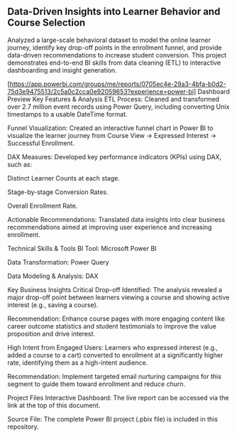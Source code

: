 ## Data-Driven Insights into Learner Behavior and Course Selection

Analyzed a large-scale behavioral dataset to model the online learner journey, identify key drop-off points in the enrollment funnel, and provide data-driven recommendations to increase student conversion. This project demonstrates end-to-end BI skills from data cleaning (ETL) to interactive dashboarding and insight generation.

[https://app.powerbi.com/groups/me/reports/0705ec4e-29a3-4bfa-b0d2-75d3e9475513/2c5a0c2cca0e92059653?experience=power-bi]
Dashboard Preview
Key Features & Analysis
ETL Process: Cleaned and transformed over 2.7 million event records using Power Query, including converting Unix timestamps to a usable DateTime format.

Funnel Visualization: Created an interactive funnel chart in Power BI to visualize the learner journey from Course View → Expressed Interest → Successful Enrollment.

DAX Measures: Developed key performance indicators (KPIs) using DAX, such as:

Distinct Learner Counts at each stage.

Stage-by-stage Conversion Rates.

Overall Enrollment Rate.

Actionable Recommendations: Translated data insights into clear business recommendations aimed at improving user experience and increasing enrollment.

Technical Skills & Tools
BI Tool: Microsoft Power BI

Data Transformation: Power Query

Data Modeling & Analysis: DAX

Key Business Insights
Critical Drop-off Identified: The analysis revealed a major drop-off point between learners viewing a course and showing active interest (e.g., saving a course).

Recommendation: Enhance course pages with more engaging content like career outcome statistics and student testimonials to improve the value proposition and drive interest.

High Intent from Engaged Users: Learners who expressed interest (e.g., added a course to a cart) converted to enrollment at a significantly higher rate, identifying them as a high-intent audience.

Recommendation: Implement targeted email nurturing campaigns for this segment to guide them toward enrollment and reduce churn.

Project Files
Interactive Dashboard: The live report can be accessed via the link at the top of this document.

Source File: The complete Power BI project (.pbix file) is included in this repository.
